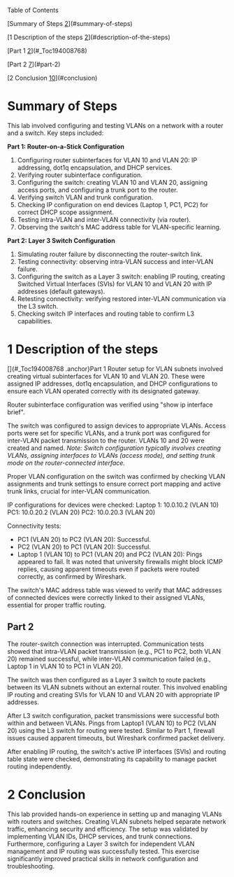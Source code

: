 Table of Contents

[Summary of Steps [2](#summary-of-steps)](#summary-of-steps)

[1 Description of the steps
[2](#description-of-the-steps)](#description-of-the-steps)

[Part 1 [2](#_Toc194008768)](#_Toc194008768)

[Part 2 [7](#part-2)](#part-2)

[2 Conclusion [10](#conclusion)](#conclusion)

# Summary of Steps

This lab involved configuring and testing VLANs on a network with a router and a switch. Key steps included:

**Part 1: Router-on-a-Stick Configuration**
1.  Configuring router subinterfaces for VLAN 10 and VLAN 20: IP addressing, dot1q encapsulation, and DHCP services.
2.  Verifying router subinterface configuration.
3.  Configuring the switch: creating VLAN 10 and VLAN 20, assigning access ports, and configuring a trunk port to the router.
4.  Verifying switch VLAN and trunk configuration.
5.  Checking IP configuration on end devices (Laptop 1, PC1, PC2) for correct DHCP scope assignment.
6.  Testing intra-VLAN and inter-VLAN connectivity (via router).
7.  Observing the switch's MAC address table for VLAN-specific learning.

**Part 2: Layer 3 Switch Configuration**
1.  Simulating router failure by disconnecting the router-switch link.
2.  Testing connectivity: observing intra-VLAN success and inter-VLAN failure.
3.  Configuring the switch as a Layer 3 switch: enabling IP routing, creating Switched Virtual Interfaces (SVIs) for VLAN 10 and VLAN 20 with IP addresses (default gateways).
4.  Retesting connectivity: verifying restored inter-VLAN communication via the L3 switch.
5.  Checking switch IP interfaces and routing table to confirm L3 capabilities.

# 1 Description of the steps

[]{#_Toc194008768 .anchor}Part 1
Router setup for VLAN subnets involved creating virtual subinterfaces for VLAN 10 and VLAN 20. These were assigned IP addresses, dot1q encapsulation, and DHCP configurations to ensure each VLAN operated correctly with its designated gateway.

Router subinterface configuration was verified using "show ip interface brief".

The switch was configured to assign devices to appropriate VLANs. Access ports were set for specific VLANs, and a trunk port was configured for inter-VLAN packet transmission to the router. VLANs 10 and 20 were created and named.
*Note: Switch configuration typically involves creating VLANs, assigning interfaces to VLANs (access mode), and setting trunk mode on the router-connected interface.*

Proper VLAN configuration on the switch was confirmed by checking VLAN assignments and trunk settings to ensure correct port mapping and active trunk links, crucial for inter-VLAN communication.

IP configurations for devices were checked:
Laptop 1: 10.0.10.2 (VLAN 10)
PC1: 10.0.20.2 (VLAN 20)
PC2: 10.0.20.3 (VLAN 20)

Connectivity tests:
- PC1 (VLAN 20) to PC2 (VLAN 20): Successful.
- PC2 (VLAN 20) to PC1 (VLAN 20): Successful.
- Laptop 1 (VLAN 10) to PC1 (VLAN 20) and PC2 (VLAN 20): Pings appeared to fail.
It was noted that university firewalls might block ICMP replies, causing apparent timeouts even if packets were routed correctly, as confirmed by Wireshark.

The switch's MAC address table was viewed to verify that MAC addresses of connected devices were correctly linked to their assigned VLANs, essential for proper traffic routing.

## Part 2

The router-switch connection was interrupted.
Communication tests showed that intra-VLAN packet transmission (e.g., PC1 to PC2, both VLAN 20) remained successful, while inter-VLAN communication failed (e.g., Laptop 1 in VLAN 10 to PC1 in VLAN 20).

The switch was then configured as a Layer 3 switch to route packets between its VLAN subnets without an external router. This involved enabling IP routing and creating SVIs for VLAN 10 and VLAN 20 with appropriate IP addresses.

After L3 switch configuration, packet transmissions were successful both within and between VLANs.
Pings from Laptop1 (VLAN 10) to PC2 (VLAN 20) using the L3 switch for routing were tested. Similar to Part 1, firewall issues caused apparent timeouts, but Wireshark confirmed packet delivery.

After enabling IP routing, the switch's active IP interfaces (SVIs) and routing table state were checked, demonstrating its capability to manage packet routing independently.

# 2 Conclusion

This lab provided hands-on experience in setting up and managing VLANs with routers and switches. Creating VLAN subnets helped separate network traffic, enhancing security and efficiency. The setup was validated by implementing VLAN IDs, DHCP services, and trunk connections. Furthermore, configuring a Layer 3 switch for independent VLAN management and IP routing was successfully tested. This exercise significantly improved practical skills in network configuration and troubleshooting.
